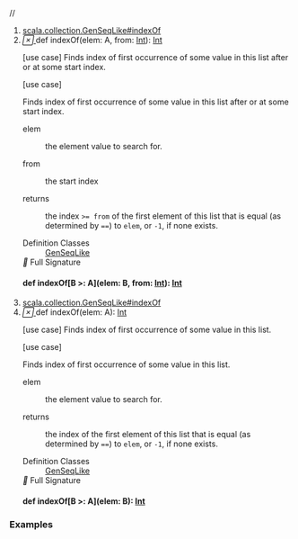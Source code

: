 //
<ol>
<li><a href="https://www.scala-lang.org/api/2.12.3/scala/collection/immutable/List.html#indexOf(elem:A,from:Int):Int">scala.collection.GenSeqLike#indexOf</a></li>
<li name="scala.collection.GenSeqLike#indexOf" visbl="pub" class="indented0 " data-isabs="false" fullcomment="yes" group="Ungrouped"> <a id="indexOf(elem:A,from:Int):Int"></a><a id="indexOf(A,Int):Int"></a> <span class="permalink"> <a href="../../../scala/collection/immutable/List.html#indexOf(elem:A,from:Int):Int" title="Permalink"> <i class="material-icons"></i> </a> </span> <span class="modifier_kind"> <span class="modifier"></span> <span class="kind">def</span> </span> <span class="symbol"> <span class="name">indexOf</span><span class="params">(<span name="elem">elem: <span class="extype" name="scala.collection.immutable.List.A">A</span></span>, <span name="from">from: <a href="../../Int.html" class="extype" name="scala.Int">Int</a></span>)</span><span class="result">: <a href="../../Int.html" class="extype" name="scala.Int">Int</a></span> </span> <p class="shortcomment cmt">[use case] Finds index of first occurrence of some value in this list after or at some start index.</p>
 <div class="fullcomment">
  [use case] 
  <div class="comment cmt">
   <p> Finds index of first occurrence of some value in this list after or at some start index.</p>
  </div>
  <dl class="paramcmts block">
   <dt class="param">
    elem
   </dt>
   <dd class="cmt">
    <p>the element value to search for.</p>
   </dd>
   <dt class="param">
    from
   </dt>
   <dd class="cmt">
    <p>the start index</p>
   </dd>
   <dt>
    returns
   </dt>
   <dd class="cmt">
    <p>the index <code>&gt;= from</code> of the first element of this list that is equal (as determined by <code>==</code>) to <code>elem</code>, or <code>-1</code>, if none exists.</p>
   </dd>
  </dl>
  <dl class="attributes block"> 
   <dt>
    Definition Classes
   </dt>
   <dd>
    <a href="../GenSeqLike.html" class="extype" name="scala.collection.GenSeqLike">GenSeqLike</a>
   </dd>
   <div class="full-signature-block toggleContainer"> 
    <span class="toggle"> <i class="material-icons"></i> Full Signature </span> 
    <div class="hiddenContent full-signature-usecase">
     <h4 id="signature" class="signature"> <span class="modifier_kind"> <span class="modifier"></span> <span class="kind">def</span> </span> <span class="symbol"> <span class="name">indexOf</span><span class="tparams">[<span name="B">B &gt;: <span class="extype" name="scala.collection.immutable.List.A">A</span></span>]</span><span class="params">(<span name="elem">elem: <span class="extype" name="scala.collection.GenSeqLike.indexOf.B">B</span></span>, <span name="from">from: <a href="../../Int.html" class="extype" name="scala.Int">Int</a></span>)</span><span class="result">: <a href="../../Int.html" class="extype" name="scala.Int">Int</a></span> </span> </h4>
    </div> 
   </div>
  </dl>
 </div> </li>
        

<li><a href="https://www.scala-lang.org/api/2.12.3/scala/collection/immutable/List.html#indexOf(elem:A):Int">scala.collection.GenSeqLike#indexOf</a></li>
<li name="scala.collection.GenSeqLike#indexOf" visbl="pub" class="indented0 " data-isabs="false" fullcomment="yes" group="Ungrouped"> <a id="indexOf(elem:A):Int"></a><a id="indexOf(A):Int"></a> <span class="permalink"> <a href="../../../scala/collection/immutable/List.html#indexOf(elem:A):Int" title="Permalink"> <i class="material-icons"></i> </a> </span> <span class="modifier_kind"> <span class="modifier"></span> <span class="kind">def</span> </span> <span class="symbol"> <span class="name">indexOf</span><span class="params">(<span name="elem">elem: <span class="extype" name="scala.collection.immutable.List.A">A</span></span>)</span><span class="result">: <a href="../../Int.html" class="extype" name="scala.Int">Int</a></span> </span> <p class="shortcomment cmt">[use case] Finds index of first occurrence of some value in this list.</p>
 <div class="fullcomment">
  [use case] 
  <div class="comment cmt">
   <p> Finds index of first occurrence of some value in this list.</p>
  </div>
  <dl class="paramcmts block">
   <dt class="param">
    elem
   </dt>
   <dd class="cmt">
    <p>the element value to search for.</p>
   </dd>
   <dt>
    returns
   </dt>
   <dd class="cmt">
    <p>the index of the first element of this list that is equal (as determined by <code>==</code>) to <code>elem</code>, or <code>-1</code>, if none exists.</p>
   </dd>
  </dl>
  <dl class="attributes block"> 
   <dt>
    Definition Classes
   </dt>
   <dd>
    <a href="../GenSeqLike.html" class="extype" name="scala.collection.GenSeqLike">GenSeqLike</a>
   </dd>
   <div class="full-signature-block toggleContainer"> 
    <span class="toggle"> <i class="material-icons"></i> Full Signature </span> 
    <div class="hiddenContent full-signature-usecase">
     <h4 id="signature" class="signature"> <span class="modifier_kind"> <span class="modifier"></span> <span class="kind">def</span> </span> <span class="symbol"> <span class="name">indexOf</span><span class="tparams">[<span name="B">B &gt;: <span class="extype" name="scala.collection.immutable.List.A">A</span></span>]</span><span class="params">(<span name="elem">elem: <span class="extype" name="scala.collection.GenSeqLike.indexOf.B">B</span></span>)</span><span class="result">: <a href="../../Int.html" class="extype" name="scala.Int">Int</a></span> </span> </h4>
    </div> 
   </div>
  </dl>
 </div> </li>
        </ol>


### Examples



